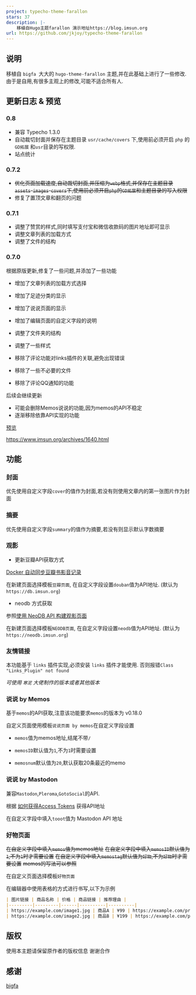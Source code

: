 ```yaml
---
project: typecho-theme-farallon
stars: 37
description: |-
    移植自Hugo主题farallon 演示地址https://blog.imsun.org
url: https://github.com/jkjoy/typecho-theme-farallon
---
```



## 说明

移植自 `bigfa `大大的 `hugo-theme-farallon` 主题,并在此基础上进行了一些修改.
由于是自用,有很多主观上的修改,可能不适合所有人.


## 更新日志 & 预览

### 0.8

- 兼容 Typecho 1.3.0 
- 自动裁切封面并保存在主题目录 `usr/cache/covers` 下,使用前必须开启 `php` 的 `GD拓展` 和`usr`目录的写权限.
- 站点统计

### 0.7.2

- ~~优化页面加载速度,自动裁切封面,并压缩为`webp`格式,并保存在主题目录`assets`-`images`-`covers`下,使用前必须开启`php`的`GD拓展`和主题目录的写入权限~~
- 修复了置顶文章和翻页的问题

### 0.7.1

- 调整了赞赏的样式,同时填写支付宝和微信收款码的图片地址即可显示
- 调整文章列表的加载方式
- 调整了文件的结构

### 0.7.0

根据原版更新,修复了一些问题,并添加了一些功能

- 增加了文章列表的加载方式选择
- 增加了足迹分类的显示
- 增加了说说页面的显示
- 增加了编辑页面的自定义字段的说明

- 调整了文件夹的结构
- 调整了一些样式

- 移除了评论功能对links插件的关联,避免出现错误
- 移除了一些不必要的文件
- 移除了评论QQ通知的功能


 后续会继续更新


- 可能会删除Memos说说的功能,因为memos的API不稳定
- 逐渐移除依靠API实现的功能



[预览](https://blog.imsun.org/)

https://www.imsun.org/archives/1640.html

## 功能

### 封面

优先使用自定义字段`cover`的值作为封面,若没有则使用文章内的第一张图片作为封面

### 摘要

优先使用自定义字段`summary`的值作为摘要,若没有则显示默认字数摘要

### 观影

- 更新豆瓣API获取方式

[Docker 自动同步豆瓣书影音记录](https://fatesinger.com/103483)

在新建页面选择模板`豆瓣页面`, 在自定义字段设置`douban`值为API地址. (默认为`https://db.imsun.org`)

- neodb 方式获取

参照[使用 NeoDB API 构建观影页面](https://www.imsun.org/archives/1688.html)

在新建页面选择模板`NEODB页面`, 在自定义字段设置`neodb`值为API地址. (默认为`https://neodb.imsun.org`)

### 友情链接

本功能基于 `links` 插件实现,必须安装 `links` 插件才能使用.
否则报错`Class "Links_Plugin" not found`

*可使用 `寒泥` 大佬制作的版本或者其他版本*

### 说说 by Memos

基于`memos`的API获取,注意该功能要求`memos`的版本为 v0.18.0

自定义页面使用模板`说说页面 by memos`在自定义字段设置 

- `memos`值为memos地址,结尾不带`/`

- `memosID`默认值为`1`,不为`1`时需要设置

- `memosnum`默认值为`20`,默认获取20条最近的memo

### 说说 by Mastodon

兼容`Mastodon`,`Pleroma`,`GotoSocial`的API.

根据 [如何获得Access Tokens](https://www.imsun.org/archives/1643.html)
获得API地址

在自定义字段中填入`tooot`值为 Mastodon API 地址

### 好物页面

~~在自定义字段中填入`memos`值为memos地址~~
~~在自定义字段中填入`memosID`默认值为`1`,不为`1`时才需要设置~~
~~在自定义字段中填入`memostag`默认值为`好物`,不为`好物`时才需要设置~~
~~memos的写法可以参照~~

在自定义页面选择模板`好物页面`

在编辑器中使用表格的方式进行书写,以下为示例
```markdown
| 图片链接 | 商品名称 | 价格 | 商品链接 | 推荐理由 |
|---------|---------|------|----------|----------|
| https://example.com/image1.jpg | 商品A | ¥99 | https://example.com/product1 | 这是一个很好的产品 |
| https://example.com/image2.jpg | 商品B | ¥199 | https://example.com/product2 | 非常推荐购买 |
```


## 版权

使用本主题请保留原作者的版权信息 谢谢合作

## 感谢

[bigfa](https://github.com/bigfa/hugo-theme-farallon)
